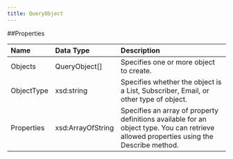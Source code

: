 ```yaml
---
title: QueryObject
---
```

##Properties
<table class="table table-hover"> <thead align="left"><tr><th>Name</th><th>Data Type</th><th>Description</th></tr></thead> <tbody><tr><td>Objects</td><td>QueryObject[]</td><td>Specifies one or more object to create.</td></tr><tr><td>ObjectType</td><td>xsd:string</td><td>Specifies whether the object is a List, Subscriber, Email, or other type of object.</td></tr><tr><td>Properties</td><td>xsd:ArrayOfString</td><td>Specifies an array of property definitions available for an object type. You can retrieve allowed properties using the Describe method.</td></tr></tbody></table>
